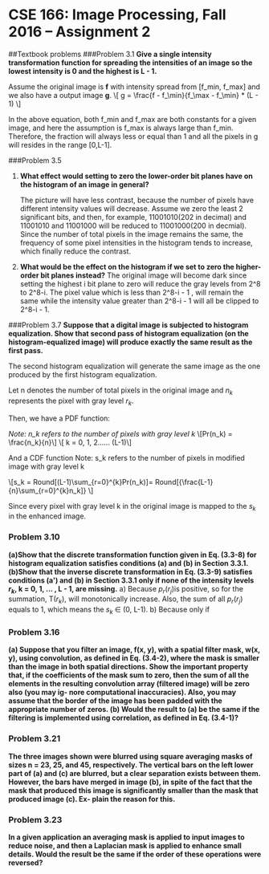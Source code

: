 # CSE 166: Image Processing, Fall 2016 – Assignment 2

##Textbook problems
###Problem 3.1
**Give a single intensity transformation function for spreading the intensities of an image so the lowest intensity is 0 and the highest is L - 1.**

    
Assume the original image is **f** with intensity spread from [f_min, f_max] and we also have a output image **g**. 
\\[
    g = \frac{f - f_\min}{f_\max - f_\min} * (L - 1)
\\]    

In the above equation, both f_min and f_max are both constants for a given image, and here the assumption is f_max is always large than f_min. Therefore, the fraction will always less or equal than 1 and all the pixels in g will resides in the range [0,L-1]. 

###Problem 3.5
1. **What effect would setting to zero the lower-order bit planes have on the histogram of an image in general?**

    The picture will have less contrast, because the number of pixels have different intensity values will decrease. Assume we zero the least 2 significant bits, and then, for example, 11001010(202 in decimal) and 11001010 and 11001000 will be reduced to 11001000(200 in decmial). Since the number of total pixels in the image remains the same, the frequency of some pixel intensities in the histogram tends to increase, which finally reduce the contrast. 

2. **What would be the effect on the histogram if we set to zero the higher-order bit planes instead?**
    The original image will become dark since setting the highest i bit plane to zero will reduce the gray levels from 2^8 to 2^8-i. The pixel value which is less than 2^8-i - 1 , will remain the same while the intensity value greater than 2^8-i - 1 will all be clipped to 2^8-i - 1.

###Problem 3.7
**Suppose that a digital image is subjected to histogram equalization. Show that second pass of histogram equalization (on the histogram-equalized image) will produce exactly the same result as the first pass.**


The second histogram equalization will generate the same image as the one produced by the first histogram equalization. 

Let n denotes the number of total pixels in the original image and $n_k$ represents the pixel with gray level $r_k$. 

Then, we have a PDF function:

*Note: n_k refers to the number of pixels with gray level k*
\\[Pr(n_k) = \frac{n_k}{n}\\] \\[ k = 0, 1, 2...... (L-1)\\] 

And a CDF function 
Note: s_k refers to the number of pixels in modified image with gray level k

\\[s_k = Round[(L-1)\sum_{r=0}^{k}Pr(n_k)]= Round[{\frac{L-1}{n}\sum_{r=0}^{k}n_k]} \\]

Since every pixel with gray level k in the original image is mapped to the $s_k$ in the enhanced image. 

### Problem 3.10
**(a)Show that the discrete transformation function given in Eq. (3.3-8) for histogram equalization satisfies conditions (a) and (b) in Section 3.3.1.
(b)Show that the inverse discrete transformation in Eq. (3.3-9) satisfies conditions (a') and (b) in Section 3.3.1 only if none of the intensity levels $r_k$, k = 0, 1, ... , L - 1, are missing.**
a)
Because $p_r$($r_j$)is positive, so for the summation, T($r_k$), will monotonically increase. Also, the sum of all $p_r$($r_j$) equals to 1, which means the $s_k$ $\in$ (0, L-1).
b)
Because only if 


### Problem 3.16
**(a) Suppose that you filter an image, f(x, y), with a spatial filter mask, w(x, y), using convolution, as defined in Eq. (3.4-2), where the mask is smaller than the image in both spatial directions. Show the important property that, if the coefficients of the mask sum to zero, then the sum of all the elements in the resulting convolution array (filtered image) will be zero also (you may ig- nore computational inaccuracies). Also, you may assume that the border of the image has been padded with the appropriate number of zeros.(b) Would the result to (a) be the same if the filtering is implemented using correlation, as defined in Eq. (3.4-1)?**
### Problem 3.21
**The three images shown were blurred using square averaging masks of sizes n = 23, 25, and 45, respectively. The vertical bars on the left lower part of (a) and (c) are blurred, but a clear separation exists between them. However, the bars have merged in image (b), in spite of the fact that the mask that produced this image is significantly smaller than the mask that produced image (c). Ex- plain the reason for this.**
### Problem 3.23
**In a given application an averaging mask is applied to input images to reduce noise, and then a Laplacian mask is applied to enhance small details. Would the result be the same if the order of these operations were reversed?**






